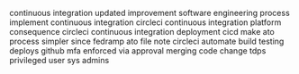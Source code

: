 continuous integration updated improvement software engineering process implement continuous integration circleci continuous integration platform consequence circleci continuous integration deployment cicd make ato process simpler since fedramp ato file note circleci automate build testing deploys github mfa enforced via approval merging code change tdps privileged user sys admins